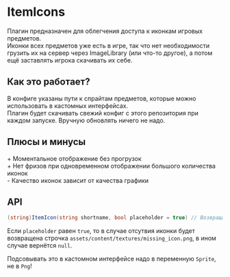 # ItemIcons
Плагин предназначен для облегчения доступа к иконкам игровых предметов.  
Иконки всех предметов уже есть в игре, так что нет необходимости грузить их на сервер через ImageLibrary (или что-то другое), а потом ещё заставлять игрока скачивать их себе.

## Как это работает?
В конфиге указаны пути к спрайтам предметов, которые можно использовать в кастомных интерфейсах.  
Плагин будет скачивать свежий конфиг с этого репозитория при каждом запуске. Вручную обновлять ничего не надо.

## Плюсы и минусы
\+ Моментальное отображение без прогрузок  
\+ Нет фризов при одновременном отображении большого количества иконок  
\- Качество иконок зависит от качества графики

## API
```csharp
(string)ItemIcon(string shortname, bool placeholder = true) // Возвращает путь к спрайту указанного предмета
```
Если `placeholder` равен `true`, то в случае отсутвия иконки будет возвращена строчка `assets/content/textures/missing_icon.png`, в ином случае вернётся `null`.

Подсовывать это в кастомном интерфейсе надо в переменную `Sprite`, не в `Png`!
